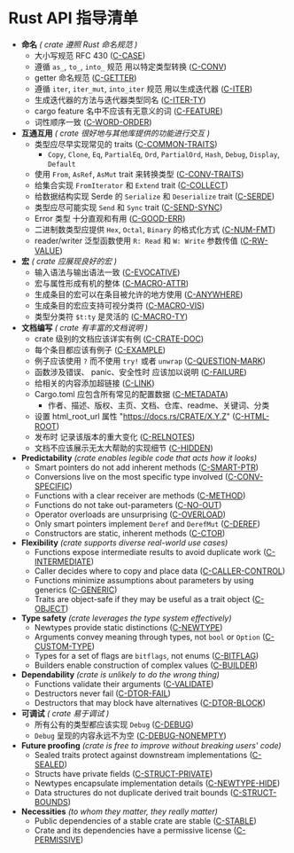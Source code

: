 # Rust API 指导清单

<!-- Read CONTRIBUTING.md before writing new guidelines -->

- **命名** *( crate 遵照 Rust 命名规范 )*
  - 大小写规范 RFC 430 ([C-CASE])
  - 遵循 `as_`, `to_`, `into_` 规范 用以特定类型转换 ([C-CONV])
  - getter 命名规范 ([C-GETTER])
  - 遵循 `iter`, `iter_mut`, `into_iter` 规范 用以生成迭代器 ([C-ITER])
  - 生成迭代器的方法与迭代器类型同名 ([C-ITER-TY])
  - cargo feature 名中不应该有无意义的词 ([C-FEATURE])
  - 词性顺序一致 ([C-WORD-ORDER])
- **互通互用** *( crate 很好地与其他库提供的功能进行交互 )*
  - 类型应尽早实现常见的 traits ([C-COMMON-TRAITS])
    - `Copy`, `Clone`, `Eq`, `PartialEq`, `Ord`, `PartialOrd`, `Hash`, `Debug`,
      `Display`, `Default`
  - 使用 `From`, `AsRef`, `AsMut` trait 来转换类型 ([C-CONV-TRAITS])
  - 给集合实现 `FromIterator` 和 `Extend` trait ([C-COLLECT])
  - 给数据结构实现 Serde 的 `Serialize` 和 `Deserialize` trait ([C-SERDE])
  - 类型应尽可能实现 `Send` 和 `Sync` trait ([C-SEND-SYNC])
  - Error 类型 十分直观和有用 ([C-GOOD-ERR])
  - 二进制数类型应提供 `Hex`, `Octal`, `Binary` 的格式化方式 ([C-NUM-FMT])
  - reader/writer 泛型函数使用 `R: Read` 和 `W: Write` 参数传值 ([C-RW-VALUE])
- **宏** *( crate 应展现良好的宏 )*
  - 输入语法与输出语法一致 ([C-EVOCATIVE])
  - 宏与属性形成有机的整体 ([C-MACRO-ATTR])
  - 生成条目的宏可以在条目被允许的地方使用 ([C-ANYWHERE])
  - 生成条目的宏应支持可视分类符 ([C-MACRO-VIS])
  - 类型分类符 `$t:ty` 是灵活的 ([C-MACRO-TY])
- **文档编写** *( crate 有丰富的文档说明 )*
  - crate 级别的文档应该详实有例 ([C-CRATE-DOC])
  - 每个条目都应该有例子 ([C-EXAMPLE])
  - 例子应该使用 `?` 而不使用 `try!` 或者 `unwrap` ([C-QUESTION-MARK])
  - 函数涉及错误、 panic、安全性时 应该加以说明 ([C-FAILURE])
  - 给相关的内容添加超链接 ([C-LINK])
  - Cargo.toml 应包含所有常见的配置数据 ([C-METADATA])
    - 作者、描述、版权、主页、文档、仓库、readme、关键词、分类
  - 设置 html_root_url 属性 "https://docs.rs/CRATE/X.Y.Z" ([C-HTML-ROOT])
  - 发布时 记录该版本的重大变化 ([C-RELNOTES])
  - 文档不应该展示无太大帮助的实现细节 ([C-HIDDEN])
- **Predictability** *(crate enables legible code that acts how it looks)*
  - Smart pointers do not add inherent methods ([C-SMART-PTR])
  - Conversions live on the most specific type involved ([C-CONV-SPECIFIC])
  - Functions with a clear receiver are methods ([C-METHOD])
  - Functions do not take out-parameters ([C-NO-OUT])
  - Operator overloads are unsurprising ([C-OVERLOAD])
  - Only smart pointers implement `Deref` and `DerefMut` ([C-DEREF])
  - Constructors are static, inherent methods ([C-CTOR])
- **Flexibility** *(crate supports diverse real-world use cases)*
  - Functions expose intermediate results to avoid duplicate work ([C-INTERMEDIATE])
  - Caller decides where to copy and place data ([C-CALLER-CONTROL])
  - Functions minimize assumptions about parameters by using generics ([C-GENERIC])
  - Traits are object-safe if they may be useful as a trait object ([C-OBJECT])
- **Type safety** *(crate leverages the type system effectively)*
  - Newtypes provide static distinctions ([C-NEWTYPE])
  - Arguments convey meaning through types, not `bool` or `Option` ([C-CUSTOM-TYPE])
  - Types for a set of flags are `bitflags`, not enums ([C-BITFLAG])
  - Builders enable construction of complex values ([C-BUILDER])
- **Dependability** *(crate is unlikely to do the wrong thing)*
  - Functions validate their arguments ([C-VALIDATE])
  - Destructors never fail ([C-DTOR-FAIL])
  - Destructors that may block have alternatives ([C-DTOR-BLOCK])
- **可调试** *( crate 易于调试 )*
  - 所有公有的类型都应该实现 `Debug` ([C-DEBUG])
  - `Debug` 呈现的内容永远不为空 ([C-DEBUG-NONEMPTY])
- **Future proofing** *(crate is free to improve without breaking users' code)*
  - Sealed traits protect against downstream implementations ([C-SEALED])
  - Structs have private fields ([C-STRUCT-PRIVATE])
  - Newtypes encapsulate implementation details ([C-NEWTYPE-HIDE])
  - Data structures do not duplicate derived trait bounds ([C-STRUCT-BOUNDS])
- **Necessities** *(to whom they matter, they really matter)*
  - Public dependencies of a stable crate are stable ([C-STABLE])
  - Crate and its dependencies have a permissive license ([C-PERMISSIVE])


[C-CASE]: naming.html#c-case
[C-CONV]: naming.html#c-conv
[C-GETTER]: naming.html#c-getter
[C-ITER]: naming.html#c-iter
[C-ITER-TY]: naming.html#c-iter-ty
[C-FEATURE]: naming.html#c-feature
[C-WORD-ORDER]: naming.html#c-word-order

[C-COMMON-TRAITS]: interoperability.html#c-common-traits
[C-CONV-TRAITS]: interoperability.html#c-conv-traits
[C-COLLECT]: interoperability.html#c-collect
[C-SERDE]: interoperability.html#c-serde
[C-SEND-SYNC]: interoperability.html#c-send-sync
[C-GOOD-ERR]: interoperability.html#c-good-err
[C-NUM-FMT]: interoperability.html#c-num-fmt
[C-RW-VALUE]: interoperability.html#c-rw-value

[C-EVOCATIVE]: macros.html#c-evocative
[C-MACRO-ATTR]: macros.html#c-macro-attr
[C-ANYWHERE]: macros.html#c-anywhere
[C-MACRO-VIS]: macros.html#c-macro-vis
[C-MACRO-TY]: macros.html#c-macro-ty

[C-CRATE-DOC]: documentation.html#c-crate-doc
[C-EXAMPLE]: documentation.html#c-example
[C-QUESTION-MARK]: documentation.html#c-question-mark
[C-FAILURE]: documentation.html#c-failure
[C-LINK]: documentation.html#c-link
[C-METADATA]: documentation.html#c-metadata
[C-HTML-ROOT]: documentation.html#c-html-root
[C-RELNOTES]: documentation.html#c-relnotes
[C-HIDDEN]: documentation.html#c-hidden

[C-SMART-PTR]: predictability.html#c-smart-ptr
[C-CONV-SPECIFIC]: predictability.html#c-conv-specific
[C-METHOD]: predictability.html#c-method
[C-NO-OUT]: predictability.html#c-no-out
[C-OVERLOAD]: predictability.html#c-overload
[C-DEREF]: predictability.html#c-deref
[C-CTOR]: predictability.html#c-ctor

[C-INTERMEDIATE]: flexibility.html#c-intermediate
[C-CALLER-CONTROL]: flexibility.html#c-caller-control
[C-GENERIC]: flexibility.html#c-generic
[C-OBJECT]: flexibility.html#c-object

[C-NEWTYPE]: type-safety.html#c-newtype
[C-CUSTOM-TYPE]: type-safety.html#c-custom-type
[C-BITFLAG]: type-safety.html#c-bitflag
[C-BUILDER]: type-safety.html#c-builder

[C-VALIDATE]: dependability.html#c-validate
[C-DTOR-FAIL]: dependability.html#c-dtor-fail
[C-DTOR-BLOCK]: dependability.html#c-dtor-block

[C-DEBUG]: debuggability.html#c-debug
[C-DEBUG-NONEMPTY]: debuggability.html#c-debug-nonempty

[C-SEALED]: future-proofing.html#c-sealed
[C-STRUCT-PRIVATE]: future-proofing.html#c-struct-private
[C-NEWTYPE-HIDE]: future-proofing.html#c-newtype-hide
[C-STRUCT-BOUNDS]: future-proofing.html#c-struct-bounds

[C-STABLE]: necessities.html#c-stable
[C-PERMISSIVE]: necessities.html#c-permissive
